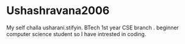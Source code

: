 # Ushashravana2006
My self challa usharani.stifyin. BTech 1st year CSE branch . beginner computer science student so I have intrested in coding.

